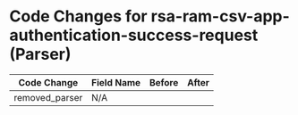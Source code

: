 # Code Changes for rsa-ram-csv-app-authentication-success-request (Parser)

| Code Change | Field Name | Before | After |
|-------------|------------|--------|-------|
| removed_parser | N/A |  |  |